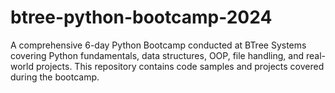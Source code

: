 # btree-python-bootcamp-2024
A comprehensive 6-day Python Bootcamp conducted at BTree Systems covering Python fundamentals, data structures, OOP, file handling, and real-world projects. This repository contains code samples and projects covered during the bootcamp.
